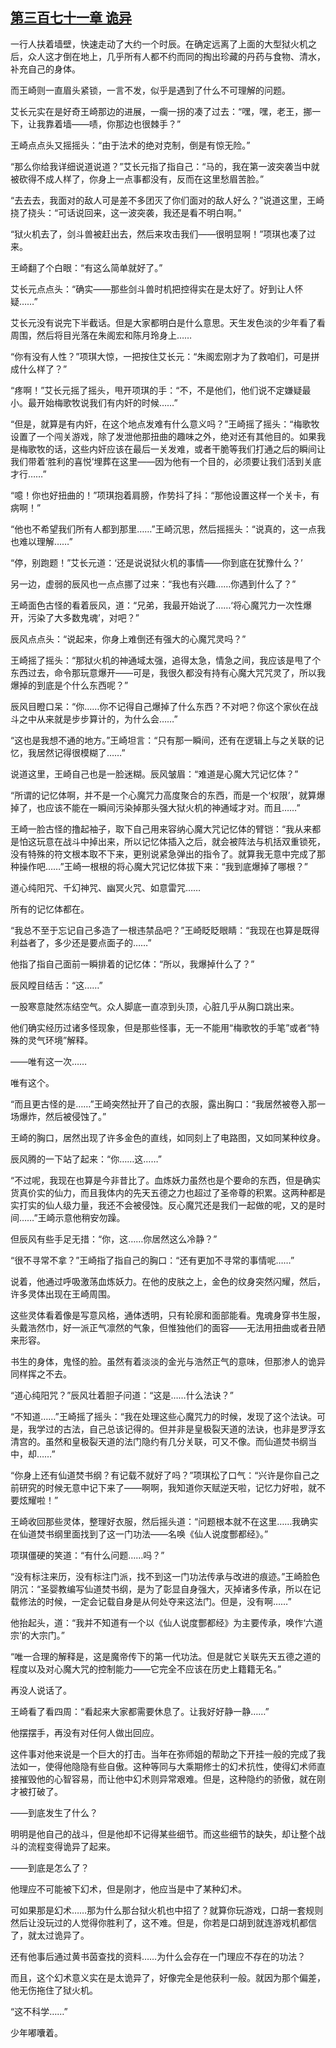 ## [第三百七十一章 诡异](https://www.xxbiquge.com/11_11207/9192109.html)


  一行人扶着墙壁，快速走动了大约一个时辰。在确定远离了上面的大型狱火机之后，众人这才倒在地上，几乎所有人都不约而同的掏出珍藏的丹药与食物、清水，补充自己的身体。

  而王崎则一直眉头紧锁，一言不发，似乎是遇到了什么不可理解的问题。

  艾长元实在是好奇王崎那边的进展，一瘸一拐的凑了过去：“嘿，嘿，老王，挪一下，让我靠着墙——啧，你那边也很棘手？”

  王崎点点头又摇摇头：“由于法术的绝对克制，倒是有惊无险。”

  “那么你给我详细说道说道？”艾长元指了指自己：“马的，我在第一波突袭当中就被砍得不成人样了，你身上一点事都没有，反而在这里愁眉苦脸。”

  “去去去，我面对的敌人可是差不多团灭了你们面对的敌人好么？”说道这里，王崎挠了挠头：“可话说回来，这一波突袭，我还是看不明白啊。”

  “狱火机去了，剑斗兽被赶出去，然后来攻击我们——很明显啊！”项琪也凑了过来。

  王崎翻了个白眼：“有这么简单就好了。”

  艾长元点点头：“确实——那些剑斗兽时机把控得实在是太好了。好到让人怀疑……”

  艾长元没有说完下半截话。但是大家都明白是什么意思。天生发色淡的少年看了看周围，然后将目光落在朱阁宏和陈月玲身上……

  “你有没有人性？”项琪大惊，一把按住艾长元：“朱阁宏刚才为了救咱们，可是拼成什么样了？”

  “疼啊！”艾长元摇了摇头，甩开项琪的手：“不，不是他们，他们说不定嫌疑最小。最开始梅歌牧说我们有内奸的时候……”

  “但是，就算是有内奸，在这个地点发难有什么意义吗？”王崎摇了摇头：“梅歌牧设置了一个闯关游戏，除了发泄他那扭曲的趣味之外，绝对还有其他目的。如果我是梅歌牧的话，这些内奸应该在最后一关发难，或者干脆等我们打通之后的瞬间让我们带着‘胜利的喜悦’埋葬在这里——因为他有一个目的，必须要让我们活到关底才行……”

  “噫！你也好扭曲的！”项琪抱着肩膀，作势抖了抖：“那他设置这样一个关卡，有病啊！”

  “他也不希望我们所有人都到那里……”王崎沉思，然后摇摇头：“说真的，这一点我也难以理解……”

  “停，别跑题！”艾长元道：‘还是说说狱火机的事情——你到底在犹豫什么？’

  另一边，虚弱的辰风也一点点挪了过来：“我也有兴趣……你遇到什么了？”

  王崎面色古怪的看着辰风，道：“兄弟，我最开始说了……‘将心魔咒力一次性爆开，污染了大多数鬼魂’，对吧？”

  辰风点点头：“说起来，你身上难倒还有强大的心魔咒灵吗？”

  王崎摇了摇头：“那狱火机的神通域太强，追得太急，情急之间，我应该是甩了个东西过去，命令那玩意爆开——可是，我很久都没有持有心魔大咒咒灵了，所以我爆掉的到底是个什么东西呢？”

  辰风目瞪口呆：“你……你不记得自己爆掉了什么东西？不对吧？你这个家伙在战斗之中从来就是步步算计的，为什么会……”

  “这也是我想不通的地方。”王崎坦言：“只有那一瞬间，还有在逻辑上与之关联的记忆，我居然记得很模糊了……”

  说道这里，王崎自己也是一脸迷糊。辰风皱眉：“难道是心魔大咒记忆体？”

  “所谓的记忆体啊，并不是一个心魔咒力高度聚合的东西，而是一个‘权限’，就算爆掉了，也应该不能在一瞬间污染掉那头强大狱火机的神通域才对。而且……”

  王崎一脸古怪的撸起袖子，取下自己用来容纳心魔大咒记忆体的臂铠：“我从来都是怕这玩意在战斗中掉出来，所以记忆体插入之后，就会被阵法与机括双重锁死，没有特殊的符文根本取不下来，更别说紧急弹出的指令了。就算我无意中完成了那种操作吧……”王崎一根根的将心魔大咒记忆体拔下来：“我到底爆掉了哪根？”

  道心纯阳咒、千幻神咒、幽冥火咒、如意雷咒……

  所有的记忆体都在。

  “我总不至于忘记自己多造了一根违禁品吧？”王崎眨眨眼睛：“我现在也算是既得利益者了，多少还是要点面子的……”

  他指了指自己面前一瞬排着的记忆体：“所以，我爆掉什么了？”

  辰风瞠目结舌：“这……”

  一股寒意陡然冻结空气。众人脚底一直凉到头顶，心脏几乎从胸口跳出来。

  他们确实经历过诸多怪现象，但是那些怪事，无一不能用“梅歌牧的手笔”或者“特殊的灵气环境”解释。

  ——唯有这一次……

  唯有这个。

  “而且更古怪的是……”王崎突然扯开了自己的衣服，露出胸口：“我居然被卷入那一场爆炸，然后被侵蚀了。”

  王崎的胸口，居然出现了许多金色的直线，如同刻上了电路图，又如同某种纹身。

  辰风腾的一下站了起来：“你……这……”

  “不过呢，我现在也算是今非昔比了。血炼妖力虽然也是个要命的东西，但是确实货真价实的仙力，而且我体内的先天五德之力也超过了圣帝尊的积累。这两种都是实打实的仙人级力量，我还不会被侵蚀。反心魔咒还是我们一起做的呢，又的是时间……”王崎示意他稍安勿躁。

  但辰风有些手足无措：“你，这……你居然这么冷静？”

  “很不寻常不拿？”王崎指了指自己的胸口：“还有更加不寻常的事情呢……”

  说着，他通过呼吸激荡血炼妖力。在他的皮肤之上，金色的纹身突然闪耀，然后，许多灵体出现在王崎周围。

  这些灵体看着像是写意风格，通体透明，只有轮廓和面部能看。鬼魂身穿书生服，头戴浩然巾，好一派正气凛然的气象，但惟独他们的面容——无法用扭曲或者丑陋来形容。

  书生的身体，鬼怪的脸。虽然有着淡淡的金光与浩然正气的意味，但那渗人的诡异同样挥之不去。

  “道心纯阳咒？”辰风壮着胆子问道：“这是……什么法诀？”

  “不知道……”王崎摇了摇头：“我在处理这些心魔咒力的时候，发现了这个法诀。可是，我学过的古法，自己总该记得的。但并非是皇极裂天道的法诀，也非是罗浮玄清宫的。虽然和皇极裂天道的法门隐约有几分关联，可又不像。而仙道焚书纲当中，却……”

  “你身上还有仙道焚书纲？有记载不就好了吗？”项琪松了口气：“兴许是你自己之前研究的时候无意中记下来了——啊啊，我知道你天赋逆天啦，记忆力好啦，就不要炫耀啦！”

  王崎收回那些灵体，整理好衣服，然后摇头道：“问题根本就不在这里……我确实在仙道焚书纲里面找到了这一门功法——名唤《仙人说度酆都经》。”

  项琪僵硬的笑道：“有什么问题……吗？”

  “没有标注来历，没有标注门派，找不到这一门功法传承与改进的痕迹。”王崎脸色阴沉：“圣婴教编写仙道焚书纲，是为了彰显自身强大，灭掉诸多传承，所以在记载修法的时候，一定会记载自身是从何处夺来这法门。但是，没有啊……”

  他抬起头，道：“我并不知道有一个以《仙人说度酆都经》为主要传承，唤作‘六道宗’的大宗门。”

  “唯一合理的解释是，这是魔帝传下的第一代功法。但是就它关联先天五德之道的程度以及对心魔大咒的控制能力——它完全不应该在历史上籍籍无名。”

  再没人说话了。

  王崎看了看四周：“看起来大家都需要休息了。让我好好静一静……”

  他摆摆手，再没有对任何人做出回应。

  这件事对他来说是一个巨大的打击。当年在弥师姐的帮助之下开挂一般的完成了我法如一，使得他隐隐有些自傲。这种等同与大乘期修士的幻术抗性，使得幻术师直接摧毁他的心智容易，而让他中幻术则异常艰难。但是，这种隐约的骄傲，就在刚才被打破了。

  ——到底发生了什么？

  明明是他自己的战斗，但是他却不记得某些细节。而这些细节的缺失，却让整个战斗的流程变得诡异了起来。

  ——到底是怎么了？

  他理应不可能被下幻术，但是刚才，他应当是中了某种幻术。

  可如果那是幻术……那为什么那台狱火机也中招了？就算你玩游戏，口胡一套规则然后让没玩过的人觉得你胜利了，这不难。但是，你若是口胡到就连游戏机都信了，就太过诡异了。

  还有他事后通过黄书茵查找的资料……为什么会存在一门理应不存在的功法？

  而且，这个幻术意义实在是太诡异了，好像完全是他获利一般。就因为那个偏差，他无伤拖住了狱火机。

  “这不科学……”

  少年嘟囔着。
